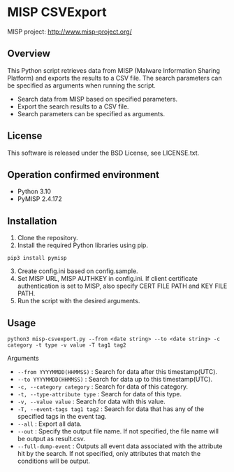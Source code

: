 # MISP CSVExport

MISP project: <http://www.misp-project.org/>

## Overview
This Python script retrieves data from MISP (Malware Information Sharing Platform) and exports the results to a CSV file. 
The search parameters can be specified as arguments when running the script.

- Search data from MISP based on specified parameters.
- Export the search results to a CSV file.
- Search parameters can be specified as arguments.

## License

This software is released under the BSD License, see LICENSE.txt.

## Operation confirmed environment

* Python 3.10
* PyMISP 2.4.172

## Installation
1. Clone the repository.
2. Install the required Python libraries using pip.
```
pip3 install pymisp
```
3. Create config.ini based on config.sample.
4. Set MISP URL, MISP AUTHKEY in config.ini. 
If client certificate authentication is set to MISP, also specify CERT FILE PATH and KEY FILE PATH.
5. Run the script with the desired arguments.

## Usage

```
python3 misp-csvexport.py --from <date string> --to <date string> -c category -t type -v value -T tag1 tag2
```
Arguments
- `--from YYYYMMDD(HHMMSS)` : Search for data after this timestamp(UTC).
- `--to YYYYMMDD(HHMMSS)` : Search for data up to this timestamp(UTC).
- `-c, --category category` : Search for data of this category.
- `-t, --type-attribute type` : Search for data of this type.
- `-v, --value value` : Search for data with this value.
- `-T, --event-tags tag1 tag2` : Search for data that has any of the specified tags in the event tag.
- `--all` : Export all data.
- `--out` : Specify the output file name. If not specified, the file name will be output as result.csv.
- `--full-dump-event` : Outputs all event data associated with the attribute hit by the search. If not specified, only attributes that match the conditions will be output.
